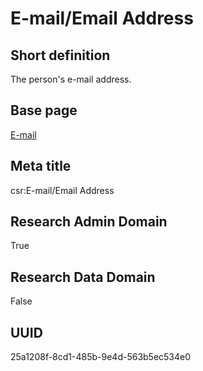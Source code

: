 # E-mail/Email Address
## Short definition
The person's e-mail address.
## Base page
[E-mail](../../Objects/E-mail.md)
## Meta title
csr:E-mail/Email Address
## Research Admin Domain
True
## Research Data Domain
False
## UUID
25a1208f-8cd1-485b-9e4d-563b5ec534e0
